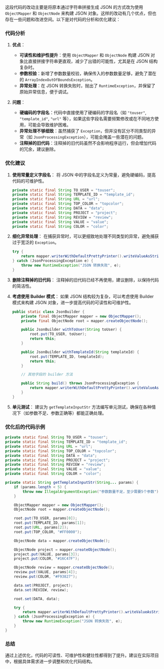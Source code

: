 这段代码的改动主要是将原本通过字符串拼接生成 JSON 的方式改为使用 `ObjectMapper` 和 `ObjectNode` 来构建 JSON 对象。这样的改动有几个优点，但也存在一些问题和改进空间。以下是对代码的分析和优化建议：

### 代码分析

1. **优点**：
   - **可读性和维护性提升**：使用 `ObjectMapper` 和 `ObjectNode` 构建 JSON 对象比直接拼接字符串更直观，减少了出错的可能性，尤其是在 JSON 结构复杂时。
   - **参数校验**：新增了参数数量校验，确保传入的参数数量足够，避免了潜在的 `ArrayIndexOutOfBoundsException`。
   - **异常处理**：在 JSON 转换失败时，抛出了 `RuntimeException`，并保留了原始异常信息，便于调试。

2. **问题**：
   - **硬编码的字段名**：代码中直接使用了硬编码的字段名（如 `"touser"`, `"template_id"`, `"url"` 等），如果这些字段名需要频繁修改或在不同地方使用，可能会导致维护困难。
   - **异常处理不够细致**：虽然捕获了 `Exception`，但并没有区分不同类型的异常（如 `JsonProcessingException`），可能会掩盖一些潜在的问题。
   - **注释掉的旧代码**：注释掉的旧代码虽然不会影响程序运行，但会增加代码的冗余，建议删除。

### 优化建议

1. **使用常量定义字段名**：
   将 JSON 中的字段名定义为常量，避免硬编码，提高代码的可维护性。

   ```java
   private static final String TO_USER = "touser";
   private static final String TEMPLATE_ID = "template_id";
   private static final String URL = "url";
   private static final String TOP_COLOR = "topcolor";
   private static final String DATA = "data";
   private static final String PROJECT = "project";
   private static final String REVIEW = "review";
   private static final String VALUE = "value";
   private static final String COLOR = "color";
   ```

2. **细化异常处理**：
   在捕获异常时，可以更细致地处理不同类型的异常，避免捕获过于宽泛的 `Exception`。

   ```java
   try {
       return mapper.writerWithDefaultPrettyPrinter().writeValueAsString(root);
   } catch (JsonProcessingException e) {
       throw new RuntimeException("JSON 转换失败", e);
   }
   ```

3. **删除注释掉的旧代码**：
   注释掉的旧代码已经不再使用，建议删除，以保持代码的简洁性。

4. **考虑使用 Builder 模式**：
   如果 JSON 结构较为复杂，可以考虑使用 Builder 模式来构建 JSON 对象，进一步提高代码的可读性和可维护性。

   ```java
   public static class JsonBuilder {
       private final ObjectMapper mapper = new ObjectMapper();
       private final ObjectNode root = mapper.createObjectNode();

       public JsonBuilder withToUser(String toUser) {
           root.put(TO_USER, toUser);
           return this;
       }

       public JsonBuilder withTemplateId(String templateId) {
           root.put(TEMPLATE_ID, templateId);
           return this;
       }

       // 其他字段的 builder 方法

       public String build() throws JsonProcessingException {
           return mapper.writerWithDefaultPrettyPrinter().writeValueAsString(root);
       }
   }
   ```

5. **单元测试**：
   建议为 `getTemplateInputStr` 方法编写单元测试，确保在各种情况下（如参数不足、参数正确等）都能正确处理。

### 优化后的代码示例

```java
private static final String TO_USER = "touser";
private static final String TEMPLATE_ID = "template_id";
private static final String URL = "url";
private static final String TOP_COLOR = "topcolor";
private static final String DATA = "data";
private static final String PROJECT = "project";
private static final String REVIEW = "review";
private static final String VALUE = "value";
private static final String COLOR = "color";

private static String getTemplateInputStr(String... params) {
    if (params.length < 5) {
        throw new IllegalArgumentException("参数数量不足，至少需要5个参数");
    }

    ObjectMapper mapper = new ObjectMapper();
    ObjectNode root = mapper.createObjectNode();

    root.put(TO_USER, params[0]);
    root.put(TEMPLATE_ID, params[1]);
    root.put(URL, params[2]);
    root.put(TOP_COLOR, "#FF0000");

    ObjectNode data = mapper.createObjectNode();

    ObjectNode project = mapper.createObjectNode();
    project.put(VALUE, params[3]);
    project.put(COLOR, "#16C47F");

    ObjectNode review = mapper.createObjectNode();
    review.put(VALUE, params[4]);
    review.put(COLOR, "#F93827");

    data.set(PROJECT, project);
    data.set(REVIEW, review);

    root.set(DATA, data);

    try {
        return mapper.writerWithDefaultPrettyPrinter().writeValueAsString(root);
    } catch (JsonProcessingException e) {
        throw new RuntimeException("JSON 转换失败", e);
    }
}
```

### 总结

通过上述优化，代码的可读性、可维护性和健壮性都得到了提升。建议在实际项目中，根据具体需求进一步调整和优化代码结构。